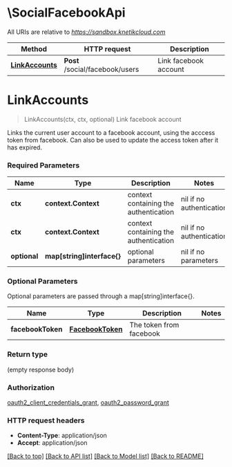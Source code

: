 # \SocialFacebookApi

All URIs are relative to *https://sandbox.knetikcloud.com*

Method | HTTP request | Description
------------- | ------------- | -------------
[**LinkAccounts**](SocialFacebookApi.md#LinkAccounts) | **Post** /social/facebook/users | Link facebook account


# **LinkAccounts**
> LinkAccounts(ctx, ctx, optional)
Link facebook account

Links the current user account to a facebook account, using the acccess token from facebook. Can also be used to update the access token after it has expired.

### Required Parameters

Name | Type | Description  | Notes
------------- | ------------- | ------------- | -------------
 **ctx** | **context.Context** | context containing the authentication | nil if no authentication
 **ctx** | **context.Context** | context containing the authentication | nil if no authentication
 **optional** | **map[string]interface{}** | optional parameters | nil if no parameters

### Optional Parameters
Optional parameters are passed through a map[string]interface{}.

Name | Type | Description  | Notes
------------- | ------------- | ------------- | -------------
 **facebookToken** | [**FacebookToken**](FacebookToken.md)| The token from facebook | 

### Return type

 (empty response body)

### Authorization

[oauth2_client_credentials_grant](../README.md#oauth2_client_credentials_grant), [oauth2_password_grant](../README.md#oauth2_password_grant)

### HTTP request headers

 - **Content-Type**: application/json
 - **Accept**: application/json

[[Back to top]](#) [[Back to API list]](../README.md#documentation-for-api-endpoints) [[Back to Model list]](../README.md#documentation-for-models) [[Back to README]](../README.md)

